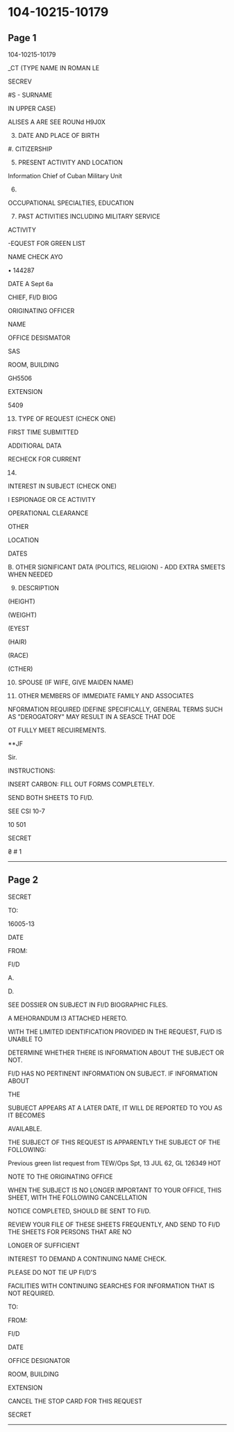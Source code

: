 # 104-10215-10179

## Page 1

104-10215-10179

_CT (TYPE NAME IN ROMAN LE

SECREV

#S - SURNAME

IN UPPER CASE)

ALISES A ARE SEE ROUNd H9J0X

3. DATE AND PLACE OF BIRTH

#. CITIZERSHIP

5. PRESENT ACTIVITY AND LOCATION

Information Chief of Cuban Military Unit

6.

OCCUPATIONAL SPECIALTIES, EDUCATION

7. PAST ACTIVITIES INCLUDING MILITARY SERVICE

ACTIVITY

-EQUEST FOR GREEN LIST

NAME CHECK AYO

• 144287

DATE A Sept 6a

CHIEF, FI/D BIOG

ORIGINATING OFFICER

NAME

OFFICE DESISMATOR

SAS

ROOM, BUILDING

GH5506

EXTENSION

5409

13. TYPE OF REQUEST (CHECK ONE)

FIRST TIME SUBMITTED

ADDITIORAL DATA

RECHECK FOR CURRENT

14.

INTEREST IN SUBJECT (CHECK ONE)

I ESPIONAGE OR CE ACTIVITY

OPERATIONAL CLEARANCE

OTHER

LOCATION

DATES

B. OTHER SIGNIFICANT DATA (POLITICS, RELIGION) - ADD EXTRA SMEETS WHEN NEEDED

9. DESCRIPTION

(HEIGHT)

(WEIGHT)

(EYEST

(HAIR)

(RACE)

(CTHER)

10. SPOUSE (IF WIFE, GIVE MAIDEN NAME)

11. OTHER MEMBERS OF IMMEDIATE FAMILY AND ASSOCIATES

NFORMATION REQUIRED (DEFINE SPECIFICALLY, GENERAL TERMS SUCH AS "DEROGATORY" MAY RESULT IN A SEASCE THAT DOE

OT FULLY MEET RECUIREMENTS.

**JF

Sir.

INSTRUCTIONS:

INSERT CARBON: FILL OUT FORMS COMPLETELY.

SEND BOTH SHEETS TO FI/D.

SEE CSI 10-7

10 501

SECRET

₴ # 1

---

## Page 2

SECRET

TO:

16005-13

DATE

FROM:

FI/D

A.

D.

SEE DOSSIER ON SUBJECT IN FI/D BIOGRAPHIC FILES.

A MEHORANDUM I3 ATTACHED HERETO.

WITH THE LIMITED IDENTIFICATION PROVIDED IN THE REQUEST, FU/D IS UNABLE TO

DETERMINE WHETHER THERE IS INFORMATION ABOUT THE SUBJECT OR NOT.

FI/D HAS NO PERTINENT INFORMATION ON SUBJECT. IF INFORMATION ABOUT

THE

SUBUECT APPEARS AT A LATER DATE, IT WILL DE REPORTED TO YOU AS IT BECOMES

AVAILABLE.

THE SUBJECT OF THIS REQUEST IS APPARENTLY THE SUBJECT OF THE FOLLOWING:

Previous green list request from TEW/Ops Spt, 13 JUL 62, GL 126349 HOT

NOTE TO THE ORIGINATING OFFICE

WHEN THE SUBJECT IS NO LONGER IMPORTANT TO YOUR OFFICE, THIS SHEET, WITH THE FOLLOWING CANCELLATION

NOTICE COMPLETED, SHOULD BE SENT TO FI/D.

REVIEW YOUR FILE OF THESE SHEETS FREQUENTLY, AND SEND TO FI/D THE SHEETS FOR PERSONS THAT ARE NO

LONGER OF SUFFICIENT

INTEREST TO DEMAND A CONTINUING NAME CHECK.

PLEASE DO NOT TIE UP FI/D'S

FACILITIES WITH CONTINUING SEARCHES FOR INFORMATION THAT IS NOT REQUIRED.

TO:

FROM:

FI/D

DATE

OFFICE DESIGNATOR

ROOM, BUILDING

EXTENSION

CANCEL THE STOP CARD FOR THIS REQUEST

SECRET

---

